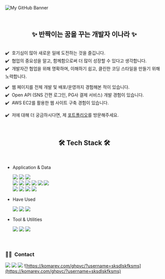 ![My GitHub Banner](./resources/banner-1.PNG)

<br><div align=center><h2>✨ 반짝이는 꿈을 꾸는 개발자 이나라 ✨</h2></div><br>
✔️ &nbsp;호기심이 많아 새로운 일에 도전하는 것을 즐깁니다.\
✔️ &nbsp;협업의 중요성을 알고, 함께함으로써 더 많이 성장할 수 있다고 생각합니다.\
✔️ &nbsp;개발자간 협업을 위해 명확하며, 이해하기 쉽고, 클린한 코딩 스타일을 만들기 위해 노력합니다.

✔️ &nbsp;웹 페이지를 전체 개발 및 배포/운영까지 경험해본 적이 있습니다.\
✔️ &nbsp;Open API (SNS 간편 로그인, PG사 결제 서비스) 개발 경험이 있습니다.\
✔️ &nbsp;AWS EC2를 활용한 웹 사이트 구축 경험이 있습니다.

✔️ &nbsp;저에 대해 더 궁금하시다면, 제 <a href="">포트폴리오</a>를 방문해주세요.

<br><div align=center><h2>🛠 Tech Stack 🛠</h2></div><br>

* Application & Data
  <!-- Back -->
  <img src="https://img.shields.io/badge/java-007396?style=for-the-badge&logo=java&logoColor=white">
  <img src="https://img.shields.io/badge/spring-6DB33F?style=for-the-badge&logo=spring&logoColor=white">
  <img src="https://img.shields.io/badge/springboot-6DB33F?style=for-the-badge&logo=springboot&logoColor=white">
  <br>
  <img src="https://img.shields.io/badge/oracle-F80000?style=for-the-badge&logo=oracle&logoColor=white">
  <img src="https://img.shields.io/badge/mysql-4479A1?style=for-the-badge&logo=mysql&logoColor=white">
  <img src="https://img.shields.io/badge/linux-FCC624?style=for-the-badge&logo=linux&logoColor=black">
  <img src="https://img.shields.io/badge/apache tomcat-F8DC75?style=for-the-badge&logo=apachetomcat&logoColor=white">
  <img src="https://img.shields.io/badge/maven-C71A36?style=for-the-badge&logo=apachemaven&logoColor=white">
  <img src="https://img.shields.io/badge/gradle-02303A?style=for-the-badge&logo=gradle&logoColor=white">
  <br>
  <!-- Front -->
  <img src="https://img.shields.io/badge/html5-E34F26?style=for-the-badge&logo=html5&logoColor=white">
  <img src="https://img.shields.io/badge/css-1572B6?style=for-the-badge&logo=css3&logoColor=white">
  <img src="https://img.shields.io/badge/jquery-0769AD?style=for-the-badge&logo=jquery&logoColor=white">
  <img src="https://img.shields.io/badge/javascript-F7DF1E?style=for-the-badge&logo=javascript&logoColor=black">
  
* Have Used
  <!-- Have Used -->
  <img src="https://img.shields.io/badge/aws-232F3E?style=for-the-badge&logo=amazonaws&logoColor=white">
  <img src="https://img.shields.io/badge/redis-DC382D?style=for-the-badge&logo=redis&logoColor=white">
  <img src="https://img.shields.io/badge/spring security-6DB33F?style=for-the-badge&logo=springsecurity&logoColor=white">
  
* Tool & Utilities
  <!-- Tool -->
  <img src="https://img.shields.io/badge/git-F05032?style=for-the-badge&logo=git&logoColor=white">
  <img src="https://img.shields.io/badge/github-181717?style=for-the-badge&logo=github&logoColor=white">
  <img src="https://img.shields.io/badge/open api-6BA539?style=for-the-badge&logo=openapiinitiative&logoColor=white">
  
<br><h2></h2>

### 🤝🏻 &nbsp;Contact
<a href=""><img src="https://img.shields.io/badge/-sksdlskfksms@naver.com-03C75A?style=flat&logo=Gmail&logoColor=white"/></a>
<a href="https://rananote.tistory.com/"><img src="https://img.shields.io/badge/-Tech Blog-000000?style=flat&logo=Tistory&logoColor=white"/></a>
<a href=""><img src="https://img.shields.io/badge/Porfoilo-web-blue"/></a>
![https://komarev.com/ghpvc/?username=sksdlskfksms](https://komarev.com/ghpvc/?username=sksdlskfksms)



<!-- 필요시 사용할 것들
- 🔭 I’m currently working on ...
- 🌱 I’m currently learning ...
- 👯 I’m looking to collaborate on ...
- 🤔 I’m looking for help with ...
- 💬 Ask me about ...
- 📫 How to reach me: ...
- 😄 Pronouns: ...
- ⚡ Fun fact: ...
- ✨
- 🛠

### 💻 &nbsp;GitHub Analytics
[![Github stats](https://github-readme-stats.vercel.app/api?username=sksdlskfksms&show_icons=true&theme=algolia&include_all_commits=true&count_private=true")](https://github.com/congchu/github-readme-stats)
[![Top Langs](https://github-readme-stats.vercel.app/api/top-langs/?username=sksdlskfksms&layout=compact&theme=algolia)](https://github.com/congchu/github-readme-stats)
-->
